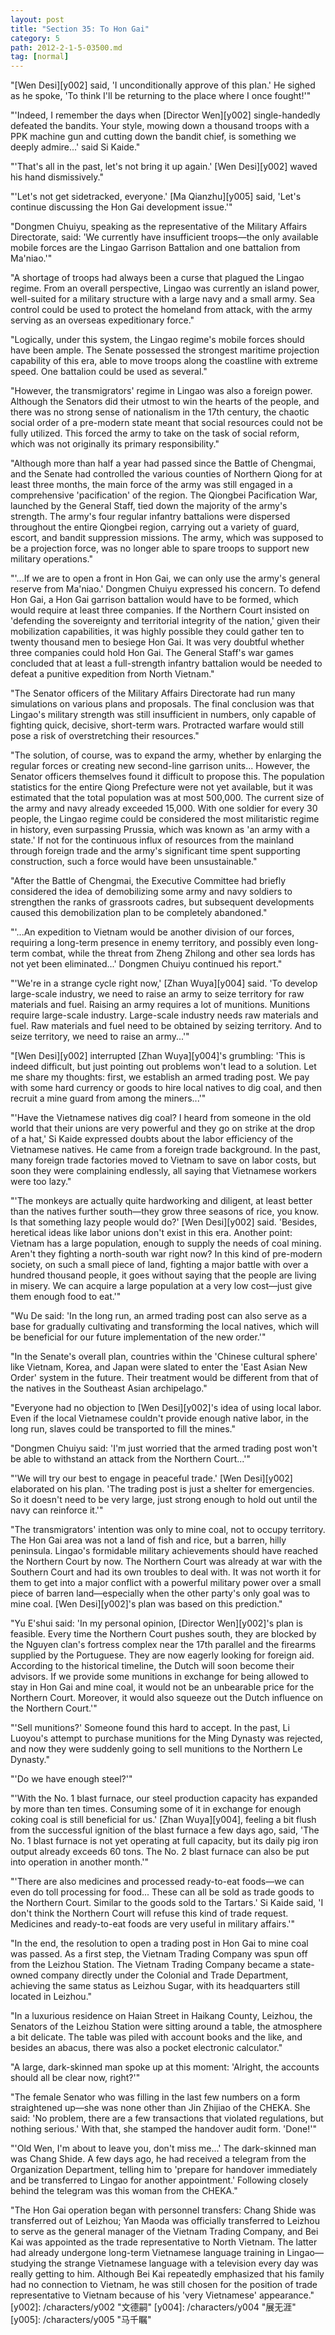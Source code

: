 ```yaml
---
layout: post
title: "Section 35: To Hon Gai"
category: 5
path: 2012-2-1-5-03500.md
tag: [normal]
---
```


"[Wen Desi][y002] said, 'I unconditionally approve of this plan.' He sighed as he spoke, 'To think I'll be returning to the place where I once fought!'"

"'Indeed, I remember the days when [Director Wen][y002] single-handedly defeated the bandits. Your style, mowing down a thousand troops with a PPK machine gun and cutting down the bandit chief, is something we deeply admire...' said Si Kaide."

"'That's all in the past, let's not bring it up again.' [Wen Desi][y002] waved his hand dismissively."

"'Let's not get sidetracked, everyone.' [Ma Qianzhu][y005] said, 'Let's continue discussing the Hon Gai development issue.'"

"Dongmen Chuiyu, speaking as the representative of the Military Affairs Directorate, said: 'We currently have insufficient troops—the only available mobile forces are the Lingao Garrison Battalion and one battalion from Ma'niao.'"

"A shortage of troops had always been a curse that plagued the Lingao regime. From an overall perspective, Lingao was currently an island power, well-suited for a military structure with a large navy and a small army. Sea control could be used to protect the homeland from attack, with the army serving as an overseas expeditionary force."

"Logically, under this system, the Lingao regime's mobile forces should have been ample. The Senate possessed the strongest maritime projection capability of this era, able to move troops along the coastline with extreme speed. One battalion could be used as several."

"However, the transmigrators' regime in Lingao was also a foreign power. Although the Senators did their utmost to win the hearts of the people, and there was no strong sense of nationalism in the 17th century, the chaotic social order of a pre-modern state meant that social resources could not be fully utilized. This forced the army to take on the task of social reform, which was not originally its primary responsibility."

"Although more than half a year had passed since the Battle of Chengmai, and the Senate had controlled the various counties of Northern Qiong for at least three months, the main force of the army was still engaged in a comprehensive 'pacification' of the region. The Qiongbei Pacification War, launched by the General Staff, tied down the majority of the army's strength. The army's four regular infantry battalions were dispersed throughout the entire Qiongbei region, carrying out a variety of guard, escort, and bandit suppression missions. The army, which was supposed to be a projection force, was no longer able to spare troops to support new military operations."

"'...If we are to open a front in Hon Gai, we can only use the army's general reserve from Ma'niao.' Dongmen Chuiyu expressed his concern. To defend Hon Gai, a Hon Gai garrison battalion would have to be formed, which would require at least three companies. If the Northern Court insisted on 'defending the sovereignty and territorial integrity of the nation,' given their mobilization capabilities, it was highly possible they could gather ten to twenty thousand men to besiege Hon Gai. It was very doubtful whether three companies could hold Hon Gai. The General Staff's war games concluded that at least a full-strength infantry battalion would be needed to defeat a punitive expedition from North Vietnam."

"The Senator officers of the Military Affairs Directorate had run many simulations on various plans and proposals. The final conclusion was that Lingao's military strength was still insufficient in numbers, only capable of fighting quick, decisive, short-term wars. Protracted warfare would still pose a risk of overstretching their resources."

"The solution, of course, was to expand the army, whether by enlarging the regular forces or creating new second-line garrison units... However, the Senator officers themselves found it difficult to propose this. The population statistics for the entire Qiong Prefecture were not yet available, but it was estimated that the total population was at most 500,000. The current size of the army and navy already exceeded 15,000. With one soldier for every 30 people, the Lingao regime could be considered the most militaristic regime in history, even surpassing Prussia, which was known as 'an army with a state.' If not for the continuous influx of resources from the mainland through foreign trade and the army's significant time spent supporting construction, such a force would have been unsustainable."

"After the Battle of Chengmai, the Executive Committee had briefly considered the idea of demobilizing some army and navy soldiers to strengthen the ranks of grassroots cadres, but subsequent developments caused this demobilization plan to be completely abandoned."

"'...An expedition to Vietnam would be another division of our forces, requiring a long-term presence in enemy territory, and possibly even long-term combat, while the threat from Zheng Zhilong and other sea lords has not yet been eliminated...' Dongmen Chuiyu continued his report."

"'We're in a strange cycle right now,' [Zhan Wuya][y004] said. 'To develop large-scale industry, we need to raise an army to seize territory for raw materials and fuel. Raising an army requires a lot of munitions. Munitions require large-scale industry. Large-scale industry needs raw materials and fuel. Raw materials and fuel need to be obtained by seizing territory. And to seize territory, we need to raise an army...'"

"[Wen Desi][y002] interrupted [Zhan Wuya][y004]'s grumbling: 'This is indeed difficult, but just pointing out problems won't lead to a solution. Let me share my thoughts: first, we establish an armed trading post. We pay with some hard currency or goods to hire local natives to dig coal, and then recruit a mine guard from among the miners...'"

"'Have the Vietnamese natives dig coal? I heard from someone in the old world that their unions are very powerful and they go on strike at the drop of a hat,' Si Kaide expressed doubts about the labor efficiency of the Vietnamese natives. He came from a foreign trade background. In the past, many foreign trade factories moved to Vietnam to save on labor costs, but soon they were complaining endlessly, all saying that Vietnamese workers were too lazy."

"'The monkeys are actually quite hardworking and diligent, at least better than the natives further south—they grow three seasons of rice, you know. Is that something lazy people would do?' [Wen Desi][y002] said. 'Besides, heretical ideas like labor unions don't exist in this era. Another point: Vietnam has a large population, enough to supply the needs of coal mining. Aren't they fighting a north-south war right now? In this kind of pre-modern society, on such a small piece of land, fighting a major battle with over a hundred thousand people, it goes without saying that the people are living in misery. We can acquire a large population at a very low cost—just give them enough food to eat.'"

"Wu De said: 'In the long run, an armed trading post can also serve as a base for gradually cultivating and transforming the local natives, which will be beneficial for our future implementation of the new order.'"

"In the Senate's overall plan, countries within the 'Chinese cultural sphere' like Vietnam, Korea, and Japan were slated to enter the 'East Asian New Order' system in the future. Their treatment would be different from that of the natives in the Southeast Asian archipelago."

"Everyone had no objection to [Wen Desi][y002]'s idea of using local labor. Even if the local Vietnamese couldn't provide enough native labor, in the long run, slaves could be transported to fill the mines."

"Dongmen Chuiyu said: 'I'm just worried that the armed trading post won't be able to withstand an attack from the Northern Court...'"

"'We will try our best to engage in peaceful trade.' [Wen Desi][y002] elaborated on his plan. 'The trading post is just a shelter for emergencies. So it doesn't need to be very large, just strong enough to hold out until the navy can reinforce it.'"

"The transmigrators' intention was only to mine coal, not to occupy territory. The Hon Gai area was not a land of fish and rice, but a barren, hilly peninsula. Lingao's formidable military achievements should have reached the Northern Court by now. The Northern Court was already at war with the Southern Court and had its own troubles to deal with. It was not worth it for them to get into a major conflict with a powerful military power over a small piece of barren land—especially when the other party's only goal was to mine coal. [Wen Desi][y002]'s plan was based on this prediction."

"Yu E'shui said: 'In my personal opinion, [Director Wen][y002]'s plan is feasible. Every time the Northern Court pushes south, they are blocked by the Nguyen clan's fortress complex near the 17th parallel and the firearms supplied by the Portuguese. They are now eagerly looking for foreign aid. According to the historical timeline, the Dutch will soon become their advisors. If we provide some munitions in exchange for being allowed to stay in Hon Gai and mine coal, it would not be an unbearable price for the Northern Court. Moreover, it would also squeeze out the Dutch influence on the Northern Court.'"

"'Sell munitions?' Someone found this hard to accept. In the past, Li Luoyou's attempt to purchase munitions for the Ming Dynasty was rejected, and now they were suddenly going to sell munitions to the Northern Le Dynasty."

"'Do we have enough steel?'"

"'With the No. 1 blast furnace, our steel production capacity has expanded by more than ten times. Consuming some of it in exchange for enough coking coal is still beneficial for us.' [Zhan Wuya][y004], feeling a bit flush from the successful ignition of the blast furnace a few days ago, said, 'The No. 1 blast furnace is not yet operating at full capacity, but its daily pig iron output already exceeds 60 tons. The No. 2 blast furnace can also be put into operation in another month.'"

"'There are also medicines and processed ready-to-eat foods—we can even do toll processing for food... These can all be sold as trade goods to the Northern Court. Similar to the goods sold to the Tartars.' Si Kaide said, 'I don't think the Northern Court will refuse this kind of trade request. Medicines and ready-to-eat foods are very useful in military affairs.'"

"In the end, the resolution to open a trading post in Hon Gai to mine coal was passed. As a first step, the Vietnam Trading Company was spun off from the Leizhou Station. The Vietnam Trading Company became a state-owned company directly under the Colonial and Trade Department, achieving the same status as Leizhou Sugar, with its headquarters still located in Leizhou."

"In a luxurious residence on Haian Street in Haikang County, Leizhou, the Senators of the Leizhou Station were sitting around a table, the atmosphere a bit delicate. The table was piled with account books and the like, and besides an abacus, there was also a pocket electronic calculator."

"A large, dark-skinned man spoke up at this moment: 'Alright, the accounts should all be clear now, right?'"

"The female Senator who was filling in the last few numbers on a form straightened up—she was none other than Jin Zhijiao of the CHEKA. She said: 'No problem, there are a few transactions that violated regulations, but nothing serious.' With that, she stamped the handover audit form. 'Done!'"

"'Old Wen, I'm about to leave you, don't miss me...' The dark-skinned man was Chang Shide. A few days ago, he had received a telegram from the Organization Department, telling him to 'prepare for handover immediately and be transferred to Lingao for another appointment.' Following closely behind the telegram was this woman from the CHEKA."

"The Hon Gai operation began with personnel transfers: Chang Shide was transferred out of Leizhou; Yan Maoda was officially transferred to Leizhou to serve as the general manager of the Vietnam Trading Company, and Bei Kai was appointed as the trade representative to North Vietnam. The latter had already undergone long-term Vietnamese language training in Lingao—studying the strange Vietnamese language with a television every day was really getting to him. Although Bei Kai repeatedly emphasized that his family had no connection to Vietnam, he was still chosen for the position of trade representative to Vietnam because of his 'very Vietnamese' appearance."
[y002]: /characters/y002 "文德嗣"
[y004]: /characters/y004 "展无涯"
[y005]: /characters/y005 "马千瞩"